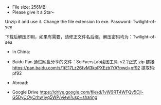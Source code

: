 - File size: 256MB-
- Please give it a Star~

Unzip it and use it. Change the file extension to exe. Password: Twilight-of-sea  

下载后解压即用，如果有需要，请修正文件名后缀，解压密码均为：Twilight-of-sea

- In China: 
- Baidu Pan
通过网盘分享的文件：SciFaersLab绘图工具-v2.2正式.zip 
链接: https://pan.baidu.com/s/1tE17Lz26fvM3koPXEzb1YA?pwd=pf92 提取码: pf92

- Abroad: 
- Google Drive
https://drive.google.com/file/d/1vW9RT4WFQv5Cjl-G5DyCOyCrhw1yq5WP/view?usp=sharing